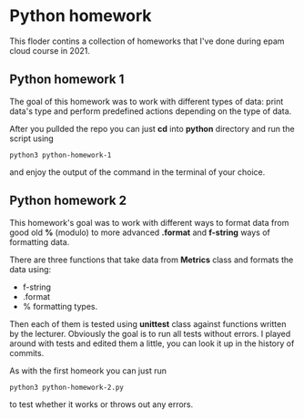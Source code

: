 # Python homework

This floder contins a collection of homeworks that I've done during epam cloud course in 2021.

## Python homework 1

The goal of this homework was to work with different types of data: print data's type and perform predefined actions depending on the type of data.

After you pullded the repo you can just **cd** into **python** directory and run the script using


```python3 python-homework-1```

and enjoy the output of the command in the terminal of your choice.

## Python homework 2

This homework's goal was to work with different ways to format data from good old **%** (modulo) to more advanced **.format** and **f-string** ways of formatting data.

There are three functions that take data from **Metrics** class and formats the data using:
- f-string
- .format
- %
formatting types.

Then each of them is tested using **unittest** class against functions written by the lecturer.
Obviously the goal is to run all tests without errors. I played around with tests and edited them a little, you can look it up in the history of commits.

As with the first homeork you can just run

```python3 python-homework-2.py```

to test whether it works or throws out any errors.

